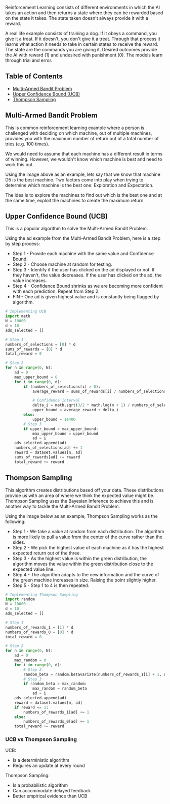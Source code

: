 Reinforcement Learning consists of different environments in which the AI takes an action and then returns a state where they can be rewarded based on the state it takes. The state taken doesn't always provide it with a reward.

A real life example consists of training a dog. If it obeys a command, you give it a treat. If it doesn't, you don't give it a treat. Through that process it learns what action it needs to take in certain states to receive the reward. The state are the commands you are giving it. Desired outcomes provide the AI with reward (1) and undesired with punishment (0). The models learn through trial and error.

## Table of Contents
* [Multi-Armed Bandit Problem](#multi-armed-bandit-problem)
* [Upper Confidence Bound (UCB)](#upper-confidence-bound-ucb)
* [Thompson Sampling](#thompson-sampling)

## Multi-Armed Bandit Problem
This is common reinforcement learning example where a person is challenged with deciding on which machine, out of multiple machines, provides you with the maximum number of return out of a total number of tries (e.g. 100 times).

We would need to assume that each machine has a different result in terms of winning. However, we wouldn't know which machine is best and need to work this out.
<!---
![Multi-Armed Bandit Problem](https://acius.co.uk/wp-content/themes/acius/machine_learning/imgs/ml/multi-armed-bandit-problem.png)
--->
Using the image above as an example, lets say that we know that machine D5 is the best machine. Two factors come into play when trying to determine which machine is the best one: Exploration and Expectation.

The idea is to explore the machines to find out which is the best one and at the same time, exploit the machines to create the maximum return.
<!---
![Multi-Armed Bandit Problem Process](https://acius.co.uk/wp-content/themes/acius/machine_learning/imgs/ml/multi-armed-bandit-problem-process.png)
--->
## Upper Confidence Bound (UCB)
This is a popular algorithm to solve the Multi-Armed Bandit Problem.
<!---
![Upper Confidence Bound](https://acius.co.uk/wp-content/themes/acius/machine_learning/imgs/ml/upper-confidence-bound.png)
--->
Using the ad example from the Multi-Armed Bandit Problem, here is a step by step process:
* Step 1 - Provide each machine with the same value and Confidence Bound.
* Step 2 - Choose machine at random for testing.
* Step 3 - Identify if the user has clicked on the ad displayed or not. If they haven't, the value decreases. If the user 
           has clicked on the ad, the value increases.
* Step 4 - Confidence Bound shrinks as we are becoming more confident with each prediction. Repeat from Step 2.
* FIN - One ad is given highest value and is constantly being flagged by algorithm.
<!---
See the code [here](https://github.com/Achronus/Machine-Learning-101/blob/master/coding_templates_and_data_files/machine_learning/5.%20reinforcement_learning/0.%20upper_confidence_bound.py) for an example of Upper Confidence Bound. 
--->
```python
# Implementing UCB
import math
N = 10000
d = 10
ads_selected = []

# Step 1
numbers_of_selections = [0] * d
sums_of_rewards = [0] * d
total_reward = 0

# Step 2
for n in range(0, N):
    ad = 0
    max_upper_bound = 0
    for i in range(0, d):
        if (numbers_of_selections[i] > 0):
            average_reward = sums_of_rewards[i] / numbers_of_selections[i]

            # Confidence interval
            delta_i = math.sqrt(3/2 * math.log(n + 1) / numbers_of_selections[i])
            upper_bound = average_reward + delta_i
        else:
            upper_bound = 1e400
        # Step 3
        if upper_bound > max_upper_bound:
            max_upper_bound = upper_bound
            ad = i
    ads_selected.append(ad)
    numbers_of_selections[ad] += 1
    reward = dataset.values[n, ad]
    sums_of_rewards[ad] += reward
    total_reward += reward
```

## Thompson Sampling
This algorithm creates distributions based off your data. These distributions provide us with an area of where we think the expected value might be. Thompson Sampling uses the Bayesian Inference to achieve this and is another way to tackle the Multi-Armed Bandit Problem.
<!---
![Bayesian Inference](https://acius.co.uk/wp-content/themes/acius/machine_learning/imgs/ml/bayesian-inference.png)

![Thompson Sampling Process](https://acius.co.uk/wp-content/themes/acius/machine_learning/imgs/ml/thompson-sampling-process.png)
--->
Using the image below as an example, Thompson Sampling works as the following:
* Step 1 - We take a value at random from each distribution. The algorithm is more likely to pull a value from the center 
           of the curve rather than the sides.
* Step 2 - We pick the highest value of each machine as it has the highest expected return out of the three.
* Step 3 - As the highest value is within the green distribution, the algorithm moves the value within the green 
           distribution close to the expected value line.
* Step 4 - The algorithm adapts to the new information and the curve of the green machine increases in size. Raising the 
           point slightly higher.
* Step 5 - Step 1 to 4 is then repeated.
<!---
![Thompson Sampling](https://acius.co.uk/wp-content/themes/acius/machine_learning/imgs/ml/thompson-sampling.png)

See the code [here](https://github.com/Achronus/Machine-Learning-101/blob/master/coding_templates_and_data_files/machine_learning/5.%20reinforcement_learning/1.%20thompson_sampling.py) for an example of Thompson Sampling.
--->
```python
# Implementing Thompson Sampling
import random
N = 10000
d = 10
ads_selected = []

# Step 1
numbers_of_rewards_1 = [1] * d
numbers_of_rewards_0 = [0] * d
total_reward = 0

# Step 2
for n in range(0, N):
    ad = 0
    max_random = 0
    for i in range(0, d):
        # Step 2
        random_beta = random.betavariate(numbers_of_rewards_1[i] + 1, numbers_of_rewards_0[i] + 1)
        # Step 3
        if random_beta > max_random:
            max_random = random_beta
            ad = i
    ads_selected.append(ad)
    reward = dataset.values[n, ad]
    if reward == 1:
        numbers_of_rewards_1[ad] += 1
    else:
        numbers_of_rewards_0[ad] += 1
    total_reward += reward
```

### UCB vs Thompson Sampling

UCB:
* Is a deterministic algorithm
* Requires an update at every round

Thompson Sampling:
* Is a probabilistic algorithm
* Can accommodate delayed feedback
* Better empirical evidence than UCB